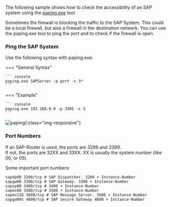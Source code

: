 
The following sample shows how to check the accessibility of an SAP system using the [paping.exe](https://code.google.com/archive/p/paping) tool.

Sometimes the firewall is blocking the traffic to the SAP System. This could be a local firewall, but also a firewall in the destination network.
You can use the paping.exe tool to ping the port and to check if the firewall is open.

### Ping the SAP System

Use the following syntax with paping.exe:

=== "General Syntax"

	``` console
	paping.exe SAPServer -p port -c 3*
	```

=== "Example"

	``` console
	paping.exe 192.168.0.9 -p 3305 -c 3
	```

![paping](../../assets/images/articles/paping.png){:class="img-responsive"}

### Port Numbers

If an SAP-Router is used, the ports are 3299 and 3399. <br>
If not, the ports are 32XX and 33XX. XX is usually the system number (like 00, or 05).

Some important port numbers:

```console
sapdp00 3200/tcp # SAP Dispatcher. 3200 + Instance-Number
sapgw00 3300/tcp # SAP Gateway. 3300 + Instance-Number
sapsp00 3400/tcp # 3400 + Instance-Number
sapms00 3500/tcp # 3500 + Instance-Number
sapmsSID 3600/tcp # SAP Message Server. 3600 + Instance-Number
sapgw00s 4800/tcp # SAP Secure Gateway 4800 + Instance-Number
```